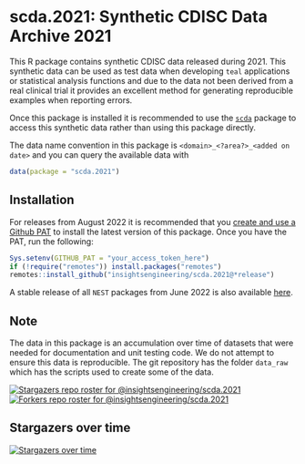 # scda.2021: Synthetic CDISC Data Archive 2021

This R package contains synthetic CDISC data released during 2021.
This synthetic data can be used as test data when developing `teal` applications or statistical analysis functions and due to the data not been derived from a real clinical trial it provides an excellent method for generating reproducible examples when reporting errors.

Once this package is installed it is recommended to use the [`scda`](https://insightsengineering.github.io/scda) package to access this synthetic data rather than using this package directly.

The data name convention in this package is `<domain>_<?area?>_<added on date>` and you can query the available data with

```r
data(package = "scda.2021")
```

## Installation

For releases from August 2022 it is recommended that you [create and use a Github PAT](https://docs.github.com/en/github/authenticating-to-github/keeping-your-account-and-data-secure/creating-a-personal-access-token) to install the latest version of this package. Once you have the PAT, run the following:

```r
Sys.setenv(GITHUB_PAT = "your_access_token_here")
if (!require("remotes")) install.packages("remotes")
remotes::install_github("insightsengineering/scda.2021@*release")
```

A stable release of all `NEST` packages from June 2022 is also available [here](https://github.com/insightsengineering/depository#readme).

## Note

The data in this package is an accumulation over time of datasets that were needed for documentation and unit testing code. We do not attempt to ensure this data is reproducible. The git repository has the folder `data_raw` which has the scripts used to create some of the data.

[![Stargazers repo roster for @insightsengineering/scda.2021](https://reporoster.com/stars/insightsengineering/scda.2021)](https://github.com/insightsengineering/scda.2021/stargazers)
[![Forkers repo roster for @insightsengineering/scda.2021](https://reporoster.com/forks/insightsengineering/scda.2021)](https://github.com/insightsengineering/scda.2021/network/members)

## Stargazers over time

[![Stargazers over time](https://starchart.cc/insightsengineering/scda.2021.svg)](https://starchart.cc/insightsengineering/scda.2021)
